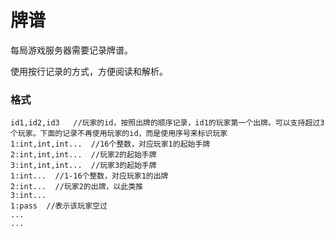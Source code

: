 # 牌谱
每局游戏服务器需要记录牌谱。

使用按行记录的方式，方便阅读和解析。
### 格式
```
id1,id2,id3   //玩家的id，按照出牌的顺序记录，id1的玩家第一个出牌。可以支持超过3个玩家。下面的记录不再使用玩家的id，而是使用序号来标识玩家
1:int,int,int...  //16个整数，对应玩家1的起始手牌
2:int,int,int...  //玩家2的起始手牌
3:int,int,int...  //玩家3的起始手牌
1:int...  //1-16个整数，对应玩家1的出牌
2:int...  //玩家2的出牌，以此类推
3:int...
1:pass  //表示该玩家空过
...
...
```